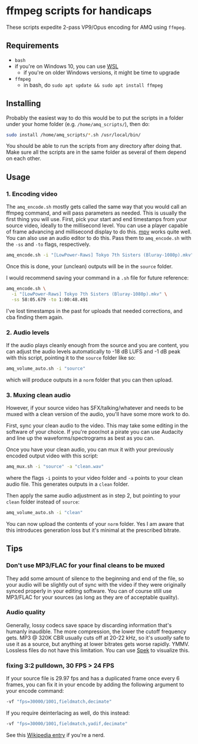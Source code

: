 # ffmpeg scripts for handicaps

These scripts expedite 2-pass VP9/Opus encoding for AMQ using `ffmpeg`.

## Requirements

- `bash`
- if you're on Windows 10, you can use [WSL](https://docs.microsoft.com/en-us/windows/wsl/install-win10)
  - if you're on older Windows versions, it might be time to upgrade
- `ffmpeg`
  - in bash, do `sudo apt update && sudo apt install ffmpeg`

## Installing

Probably the easiest way to do this would be to put the scripts in a folder under your home folder (e.g. `/home/amq_scripts/`), then do:

```bash
sudo install /home/amq_scripts/*.sh /usr/local/bin/
```

You should be able to run the scripts from any directory after doing that.
Make sure all the scripts are in the same folder as several of them depend on each other.

## Usage

### 1. Encoding video

The `amq_encode.sh` mostly gets called the same way that you would call an ffmpeg command, and will pass parameters as needed.
This is usually the first thing you will use.
First, pick your start and end timestamps from your source video, ideally to the millisecond level. You can use a player capable of frame advancing and millisecond display to do this. [mpv](https://mpv.io/) works quite well. You can also use an audio editor to do this.
Pass them to `amq_encode.sh` with the `-ss` and `-to` flags, respectively.

```bash
amq_encode.sh -i "[LowPower-Raws] Tokyo 7th Sisters (Bluray-1080p).mkv" -ss 58:05.679 -to 1:00:48.491
```

Once this is done, your (unclean) outputs will be in the `source` folder.

I would recommend saving your command in a `.sh` file for future reference:

```bash
amq_encode.sh \
  -i "[LowPower-Raws] Tokyo 7th Sisters (Bluray-1080p).mkv" \
  -ss 58:05.679 -to 1:00:48.491
```

I've lost timestamps in the past for uploads that needed corrections, and cba finding them again.

### 2. Audio levels

If the audio plays cleanly enough from the source and you are content, you can adjust the audio levels automatically to -18 dB LUFS and -1 dB peak with this script, pointing it to the `source` folder like so:

```bash
amq_volume_auto.sh -i "source"
```

which will produce outputs in a `norm` folder that you can then upload.

### 3. Muxing clean audio

However, if your source video has SFX/talking/whatever and needs to be muxed with a clean version of the audio, you'll have some more work to do.

First, sync your clean audio to the video. This may take some editing in the software of your choice. If you're poor/not a pirate you can use Audacity and line up the waveforms/spectrograms as best as you can.

Once you have your clean audio, you can mux it with your previously encoded output video with this script:

```bash
amq_mux.sh -i "source" -a "clean.wav"
```

where the flags `-i` points to your video folder and `-a` points to your clean audio file.
This generates outputs in a `clean` folder.

Then apply the same audio adjustment as in step 2, but pointing to your `clean` folder instead of `source`:

```bash
amq_volume_auto.sh -i "clean"
```

You can now upload the contents of your `norm` folder.
Yes I am aware that this introduces generation loss but it's minimal at the prescribed bitrate.

## Tips

### Don't use MP3/FLAC for your final cleans to be muxed

They add some amount of silence to the beginning and end of the file,
so your audio will be slightly out of sync with the video if they were originally synced properly in your editing software.
You can of course still use MP3/FLAC for your sources (as long as they are of acceptable quality).

### Audio quality

Generally, lossy codecs save space by discarding information that's humanly inaudible. The more compression, the lower the cutoff frequency gets.
MP3 @ 320K CBR usually cuts off at 20-22 kHz, so it's *usually* safe to use it as a source, but anything at lower bitrates gets worse rapidly. YMMV.
Lossless files do not have this limitation.
You can use [Spek](http://spek.cc/) to visualize this.

### fixing 3:2 pulldown, 30 FPS > 24 FPS

If your source file is 29.97 fps and has a duplicated frame once every 6 frames, you can fix it in your encode by adding the following argument to your encode command:

```bash
-vf "fps=30000/1001,fieldmatch,decimate"
```

If you require deinterlacing as well, do this instead:

```bash
-vf "fps=30000/1001,fieldmatch,yadif,decimate"
```

See this [Wikipedia entry](https://en.wikipedia.org/wiki/Three-two_pull_down) if you're a nerd.
